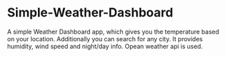 # Simple-Weather-Dashboard
A simple Weather Dashboard app, which gives you the temperature based on your location. Additionally you can search for any city.  It provides humidity, wind speed and night/day info. Opean weather api is used. 
